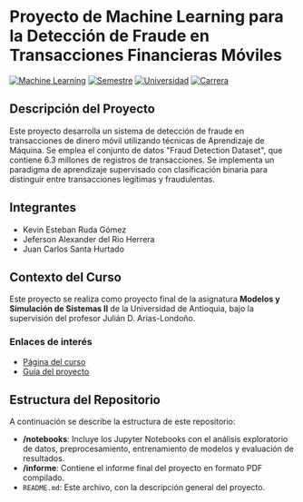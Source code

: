 # Proyecto de Machine Learning para la Detección de Fraude en Transacciones Financieras Móviles

[![Machine Learning](https://img.shields.io/badge/Asignatura-Modelos%20y%20simulación%20de%20sistemas%20II-red)](https://jdariasl.github.io/Intro_ML_2025/intro.html)
[![Semestre](https://img.shields.io/badge/Semestre-2025%201-blue)]()
[![Universidad](https://img.shields.io/badge/Universidad-UdeA-green)]()
[![Carrera](https://img.shields.io/badge/Carrera-Ingeniería%20de%20sistemas-orange)]()

## Descripción del Proyecto

Este proyecto desarrolla un sistema de detección de fraude en transacciones de dinero móvil utilizando técnicas de Aprendizaje de Máquina. Se emplea el conjunto de datos "Fraud Detection Dataset", que contiene 6.3 millones de registros de transacciones. Se implementa un paradigma de aprendizaje supervisado con clasificación binaria para distinguir entre transacciones legítimas y fraudulentas.

## Integrantes

- Kevin Esteban Ruda Gómez
- Jeferson Alexander del Rio Herrera
- Juan Carlos Santa Hurtado

## Contexto del Curso

Este proyecto se realiza como proyecto final de la asignatura **Modelos y Simulación de Sistemas II** de la Universidad de Antioquia, bajo la supervisión del profesor Julián D. Arias-Londoño.

### Enlaces de interés

- [Página del curso](https://jdariasl.github.io/Intro_ML_2025/intro.html)
- [Guía del proyecto]([https://github.com/jdariasl/ML_Intro_Course/blob/master/proyectos/Guia_proyecto_Modelos_II.pdf](https://github.com/jdariasl/Intro_ML_2025/blob/main/local/docs/Guia_proyecto_Modelos_II.pdf))

## Estructura del Repositorio

A continuación se describe la estructura de este repositorio:

- **/notebooks**: Incluye los Jupyter Notebooks con el análisis exploratorio de datos, preprocesamiento, entrenamiento de modelos y evaluación de resultados.
- **/informe**: Contiene el informe final del proyecto en formato PDF compilado.
- `README.md`: Este archivo, con la descripción general del proyecto.

